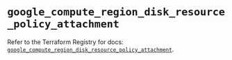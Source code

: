 # `google_compute_region_disk_resource_policy_attachment`

Refer to the Terraform Registry for docs: [`google_compute_region_disk_resource_policy_attachment`](https://registry.terraform.io/providers/hashicorp/google/5.31.1/docs/resources/compute_region_disk_resource_policy_attachment).
